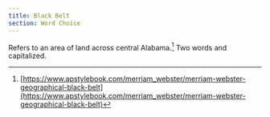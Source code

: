 ```yaml
---
title: Black Belt
section: Word Choice
---
```

Refers to an area of land across central Alabama.[^1] Two words and capitalized.

[^1]: [https://www.apstylebook.com/merriam_webster/merriam-webster-geographical-black-belt](https://www.apstylebook.com/merriam_webster/merriam-webster-geographical-black-belt)